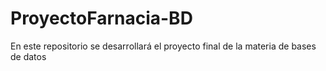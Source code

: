 # ProyectoFarnacia-BD
En este repositorio se desarrollará el proyecto final de la materia de bases de datos
